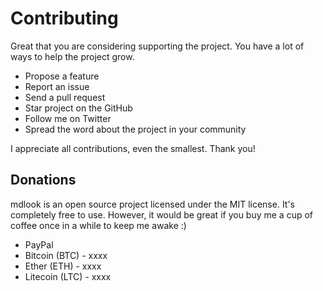 <!--
{
	"nav_order": 4
}
-->

# Contributing

Great that you are considering supporting the project. You have a lot of ways to help the project grow.

- Propose a feature
- Report an issue
- Send a pull request
- Star project on the GitHub
- Follow me on Twitter
- Spread the word about the project in your community

I appreciate all contributions, even the smallest. Thank you!

## Donations

mdlook is an open source project licensed under the MIT license. It's completely free to use. However, it would be great if you buy me a cup of coffee once in a while to keep me awake :)

- PayPal
- Bitcoin (BTC) - xxxx
- Ether (ETH) - xxxx
- Litecoin (LTC) - xxxx
